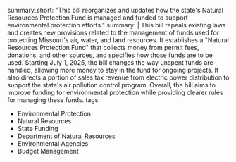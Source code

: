 summary_short: "This bill reorganizes and updates how the state's Natural Resources Protection Fund is managed and funded to support environmental protection efforts."
summary: |
  This bill repeals existing laws and creates new provisions related to the management of funds used for protecting Missouri's air, water, and land resources. It establishes a "Natural Resources Protection Fund" that collects money from permit fees, donations, and other sources, and specifies how those funds are to be used. Starting July 1, 2025, the bill changes the way unspent funds are handled, allowing more money to stay in the fund for ongoing projects. It also directs a portion of sales tax revenue from electric power distribution to support the state's air pollution control program. Overall, the bill aims to improve funding for environmental protection while providing clearer rules for managing these funds.
tags:
  - Environmental Protection
  - Natural Resources
  - State Funding
  - Department of Natural Resources
  - Environmental Agencies
  - Budget Management
